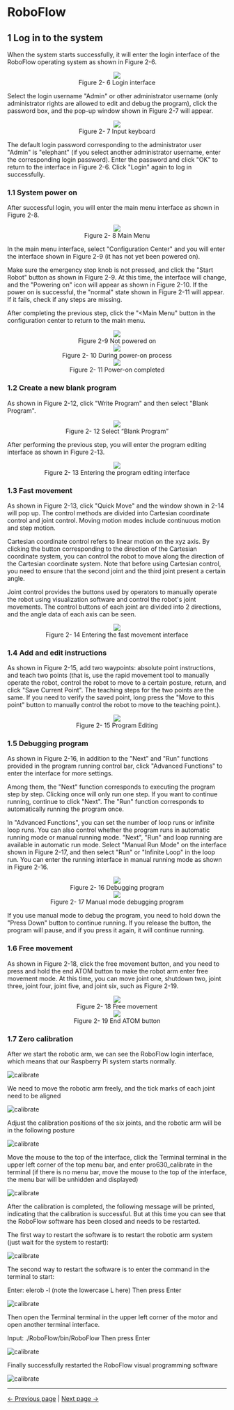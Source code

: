 # RoboFlow



## 1 Log in to the system

When the system starts successfully, it will enter the login interface of the RoboFlow operating system as shown in Figure 2-6.

<div align=center><img src="../resources/2-serialproduct/myCobot Pro 600/English/图片17.png"></div>

<center>Figure 2- 6 Login interface</center>

Select the login username "Admin" or other administrator username (only administrator rights are allowed to edit and debug the program), click the password box, and the pop-up window shown in Figure 2-7 will appear.

<div align=center><img src="../resources/2-serialproduct/myCobot Pro 600/Chinese/Drawing 30.png"></div>

<center>Figure 2- 7 Input keyboard</center>

The default login password corresponding to the administrator user "Admin" is "elephant" (if you select another administrator username, enter the corresponding login password). Enter the password and click "OK" to return to the interface in Figure 2-6. Click "Login" again to log in successfully.

### 1.1 System power on

After successful login, you will enter the main menu interface as shown in Figure 2-8.

<div align=center><img src="../resources/2-serialproduct/myCobot Pro 600/Chinese/Drawing 31.png"></div>

<center>Figure 2- 8 Main Menu</center>

In the main menu interface, select "Configuration Center" and you will enter the interface shown in Figure 2-9 (it has not yet been powered on).

Make sure the emergency stop knob is not pressed, and click the "Start Robot" button as shown in Figure 2-9. At this time, the interface will change, and the "Powering on" icon will appear as shown in Figure 2-10. If the power on is successful, the "normal" state shown in Figure 2-11 will appear. If it fails, check if any steps are missing.

After completing the previous step, click the "<Main Menu" button in the configuration center to return to the main menu.

<div align=center><img src="../resources/2-serialproduct/myCobot Pro 600/Chinese/Drawing 32.png"></div>

<center>Figure 2-9 Not powered on</center>

<div align=center><img src="../resources/2-serialproduct/myCobot Pro 600/Chinese/Drawing 33.png"></div>

<center>Figure 2- 10 During power-on process</center>

<div align=center><img src="../resources/2-serialproduct/myCobot Pro 600/Chinese/Drawing 34.png"></div>

<center>Figure 2- 11 Power-on completed</center>

### 1.2 Create a new blank program

As shown in Figure 2-12, click "Write Program" and then select "Blank Program".

<div align=center><img src="../resources/2-serialproduct/myCobot Pro 600/Chinese/Drawing 35.png"></div>

<center>Figure 2- 12 Select “Blank Program”</center>

After performing the previous step, you will enter the program editing interface as shown in Figure 2-13.

<div align=center><img src="../resources/2-serialproduct/myCobot Pro 600/Chinese/Drawing 36.png"></div>

<center>Figure 2- 13 Entering the program editing interface</center>

### 1.3 Fast movement

As shown in Figure 2-13, click "Quick Move" and the window shown in 2-14 will pop up. The control methods are divided into Cartesian coordinate control and joint control. Moving motion modes include continuous motion and step motion.

Cartesian coordinate control refers to linear motion on the xyz axis. By clicking the button corresponding to the direction of the Cartesian coordinate system, you can control the robot to move along the direction of the Cartesian coordinate system. Note that before using Cartesian control, you need to ensure that the second joint and the third joint present a certain angle.

Joint control provides the buttons used by operators to manually operate the robot using visualization software and control the robot's joint movements. The control buttons of each joint are divided into 2 directions, and the angle data of each axis can be seen.

<div align=center><img src="../resources/2-serialproduct/myCobot Pro 600/Chinese/Drawing 37.png"></div>

<center>Figure 2- 14 Entering the fast movement interface</center>

### 1.4 Add and edit instructions

As shown in Figure 2-15, add two waypoints: absolute point instructions, and teach two points (that is, use the rapid movement tool to manually operate the robot, control the robot to move to a certain posture, return, and click "Save Current Point". The teaching steps for the two points are the same. If you need to verify the saved point, long press the "Move to this point" button to manually control the robot to move to the teaching point.).  

<div align=center><img src="../resources/2-serialproduct/myCobot Pro 600/Chinese/Drawing 38.png"></div>

<center>Figure 2- 15 Program Editing</center>

### 1.5 Debugging program

As shown in Figure 2-16, in addition to the "Next" and "Run" functions provided in the program running control bar, click "Advanced Functions" to enter the interface for more settings.

Among them, the "Next" function corresponds to executing the program step by step. Clicking once will only run one step. If you want to continue running, continue to click "Next". The "Run" function corresponds to automatically running the program once.

In "Advanced Functions", you can set the number of loop runs or infinite loop runs. You can also control whether the program runs in automatic running mode or manual running mode. "Next", "Run" and loop running are available in automatic run mode. Select "Manual Run Mode" on the interface shown in Figure 2-17, and then select "Run" or "Infinite Loop" in the loop run. You can enter the running interface in manual running mode as shown in Figure 2-16.

<div align=center><img src="../resources/2-serialproduct/myCobot Pro 600/Chinese/Drawing 42.png"></div>

<center>Figure 2- 16 Debugging program</center>

<div align=center><img src="../resources/2-serialproduct/myCobot Pro 600/Chinese/Drawing 43.png"></div>

<center>Figure 2- 17 Manual mode debugging program</center>

If you use manual mode to debug the program, you need to hold down the "Press Down" button to continue running. If you release the button, the program will pause, and if you press it again, it will continue running.

### 1.6 Free movement

As shown in Figure 2-18, click the free movement button, and you need to press and hold the end ATOM button to make the robot arm enter free movement mode. At this time, you can move joint one, shutdown two, joint three, joint four, joint five, and joint six, such as Figure 2-19.

<div align=center><img src="../resources/2-serialproduct/myCobot Pro 600/Chinese/Drawing 44.png"></div>

<center>Figure 2- 18 Free movement</center>

<div align=center><img src="../resources/2-serialproduct/myCobot Pro 600/Chinese/机械臂末端图.png"></div>

<center>Figure 2- 19 End ATOM button</center>

### 1.7 Zero calibration

After we start the robotic arm, we can see the RoboFlow login interface, which means that our Raspberry Pi system starts normally.

![calibrate](../resources/2-serialproduct/myCobot%20Pro%20600/Chinese/calibrate1.png)

We need to move the robotic arm freely, and the tick marks of each joint need to be aligned

![calibrate](../resources/2-serialproduct/myCobot%20Pro%20600/Chinese/calibrate1.jpg)

Adjust the calibration positions of the six joints, and the robotic arm will be in the following posture

![calibrate](../resources/2-serialproduct/myCobot%20Pro%20600/Chinese/calibrate2.jpg)

Move the mouse to the top of the interface, click the Terminal terminal in the upper left corner of the top menu bar, and enter pro630_calibrate in the terminal (if there is no menu bar, move the mouse to the top of the interface, the menu bar will be unhidden and displayed)

![calibrate](../resources/4-FirstInstallAndUse/zero_cmd.png)

<!-- ![calibrate](../resources/2-serialproduct/myCobot%20Pro%20600/Chinese/calibrate2.png) -->

After the calibration is completed, the following message will be printed, indicating that the calibration is successful. But at this time you can see that the RoboFlow software has been closed and needs to be restarted.

<!-- ![calibrate](../resources/2-serialproduct/myCobot%20Pro%20600/Chinese/calibrate3.png) -->

The first way to restart the software is to restart the robotic arm system (just wait for the system to restart):

![calibrate](../resources/2-serialproduct/myCobot%20Pro%20600/Chinese/calibrate9.png)

The second way to restart the software is to enter the command in the terminal to start:

Enter: elerob -l (note the lowercase L here) Then press Enter

![calibrate](../resources/2-serialproduct/myCobot%20Pro%20600/Chinese/calibrate5.png)

Then open the Terminal terminal in the upper left corner of the motor and open another terminal interface.

Input: ./RoboFlow/bin/RoboFlow Then press Enter

<!-- ![calibrate](../resources/2-serialproduct/myCobot%20Pro%20600/Chinese/calibrate10.png) -->

![calibrate](../resources/2-serialproduct/myCobot%20Pro%20600/Chinese/630.png)

<!-- ![calibrate](../resources/2-serialproduct/myCobot%20Pro%20600/Chinese/calibrate7.png) -->

Finally successfully restarted the RoboFlow visual programming software

![calibrate](../resources/2-serialproduct/myCobot%20Pro%20600/Chinese/calibrate8.png)

---
[← Previous page](./5-BasicApplication.md) | [Next page → ](../6-SDKDevelopment/6-SDKDevelopment.md)